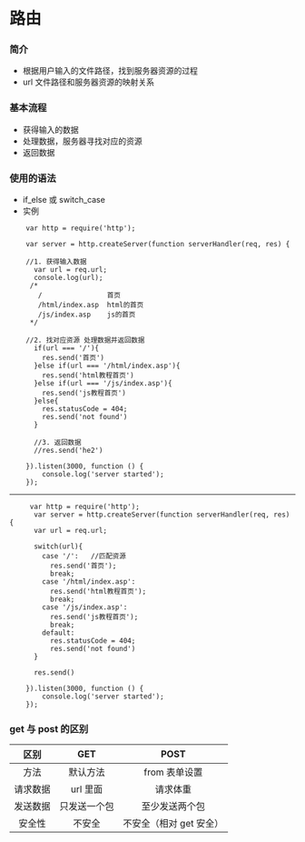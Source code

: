 # 路由
### 简介
- 根据用户输入的文件路径，找到服务器资源的过程
- url 文件路径和服务器资源的映射关系

### 基本流程
- 获得输入的数据
- 处理数据，服务器寻找对应的资源
- 返回数据

### 使用的语法
- if_else 或 switch_case
- 实例

```
	var http = require('http');
	
	var server = http.createServer(function serverHandler(req, res) {
	    
	//1. 获得输入数据
	  var url = req.url;
	  console.log(url);
	 /*
	   /                首页
	   /html/index.asp  html的首页
	   /js/index.asp    js的首页
	 */
	
	//2. 找对应资源 处理数据并返回数据
	  if(url === '/'){
	    res.send('首页')
	  }else if(url === '/html/index.asp'){
	    res.send('html教程首页')
	  }else if(url === '/js/index.asp'){
	    res.send('js教程首页')
	  }else{
	    res.statusCode = 404;
	    res.send('not found')
	  }
	
	  //3. 返回数据
	  //res.send('he2')
	
	}).listen(3000, function () {
	    console.log('server started');
	});
```
-----
```
	 var http = require('http');
	  var server = http.createServer(function serverHandler(req, res) {
	  var url = req.url;
	
	  switch(url){
	    case '/':   //匹配资源
	      res.send('首页');
	      break;
	    case '/html/index.asp':
	      res.send('html教程首页');
	      break;
	    case '/js/index.asp':
	      res.send('js教程首页');
	      break;
	    default:
	      res.statusCode = 404;
	      res.send('not found')
	  }
	
	  res.send()
	
	}).listen(3000, function () {
	    console.log('server started');
	});
```

### get 与 post 的区别
|区别|GET|POST|
|:---:|:---:|:---:|
|方法|默认方法|from 表单设置|
|请求数据|url 里面|请求体重|
|发送数据|只发送一个包|至少发送两个包|
|安全性|不安全|不安全（相对 get 安全）|

